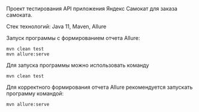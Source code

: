 Проект тестирования API приложения Яндекс Самокат для заказа самоката.

Стек технологий:
Java 11, Maven, Allure 

Запуск программы с формированием отчета Allure:

``` shell
mvn clean test
mvn allure:serve
```

Для запуска программы можно использовать команду

``` shell
mvn clean test
```

Для корректного формирования отчета Allure pекомендуется запускать программу командой:

``` shell
mvn allure:serve
```

